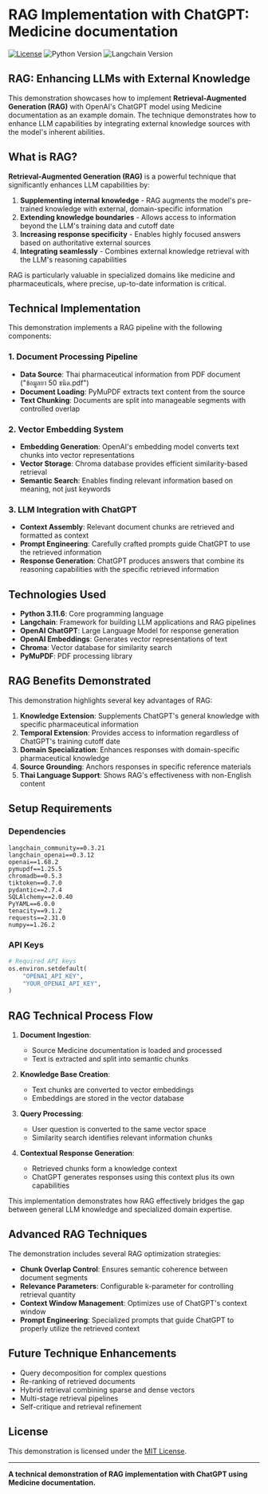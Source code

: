 # RAG Implementation with ChatGPT: Medicine documentation

[![License](https://img.shields.io/badge/License-MIT-yellow.svg)](https://opensource.org/licenses/MIT)
![Python Version](https://img.shields.io/badge/Python-3.11.6-blue.svg)
![Langchain Version](https://img.shields.io/badge/Langchain-0.3.x-brightgreen.svg)

## RAG: Enhancing LLMs with External Knowledge

This demonstration showcases how to implement **Retrieval-Augmented Generation (RAG)** with OpenAI's ChatGPT model using Medicine documentation as an example domain. The technique demonstrates how to enhance LLM capabilities by integrating external knowledge sources with the model's inherent abilities.

## What is RAG?

**Retrieval-Augmented Generation (RAG)** is a powerful technique that significantly enhances LLM capabilities by:

1. **Supplementing internal knowledge** - RAG augments the model's pre-trained knowledge with external, domain-specific information
2. **Extending knowledge boundaries** - Allows access to information beyond the LLM's training data and cutoff date
3. **Increasing response specificity** - Enables highly focused answers based on authoritative external sources
4. **Integrating seamlessly** - Combines external knowledge retrieval with the LLM's reasoning capabilities

RAG is particularly valuable in specialized domains like medicine and pharmaceuticals, where precise, up-to-date information is critical.

## Technical Implementation

This demonstration implements a RAG pipeline with the following components:

### 1. Document Processing Pipeline

* **Data Source**: Thai pharmaceutical information from PDF document ("ข้อมูลยา 50 ชนิด.pdf")
* **Document Loading**: PyMuPDF extracts text content from the source
* **Text Chunking**: Documents are split into manageable segments with controlled overlap

### 2. Vector Embedding System

* **Embedding Generation**: OpenAI's embedding model converts text chunks into vector representations
* **Vector Storage**: Chroma database provides efficient similarity-based retrieval
* **Semantic Search**: Enables finding relevant information based on meaning, not just keywords

### 3. LLM Integration with ChatGPT

* **Context Assembly**: Relevant document chunks are retrieved and formatted as context
* **Prompt Engineering**: Carefully crafted prompts guide ChatGPT to use the retrieved information
* **Response Generation**: ChatGPT produces answers that combine its reasoning capabilities with the specific retrieved information

## Technologies Used

* **Python 3.11.6**: Core programming language
* **Langchain**: Framework for building LLM applications and RAG pipelines
* **OpenAI ChatGPT**: Large Language Model for response generation
* **OpenAI Embeddings**: Generates vector representations of text
* **Chroma**: Vector database for similarity search
* **PyMuPDF**: PDF processing library

## RAG Benefits Demonstrated

This demonstration highlights several key advantages of RAG:

1. **Knowledge Extension**: Supplements ChatGPT's general knowledge with specific pharmaceutical information
2. **Temporal Extension**: Provides access to information regardless of ChatGPT's training cutoff date
3. **Domain Specialization**: Enhances responses with domain-specific pharmaceutical knowledge
4. **Source Grounding**: Anchors responses in specific reference materials
5. **Thai Language Support**: Shows RAG's effectiveness with non-English content

## Setup Requirements

### Dependencies

```
langchain_community==0.3.21    
langchain_openai==0.3.12        
openai==1.68.2                 
pymupdf==1.25.5               
chromadb==0.5.3            
tiktoken==0.7.0                 
pydantic==2.7.4                
SQLAlchemy==2.0.40             
PyYAML==6.0.0                  
tenacity==9.1.2                
requests==2.31.0                
numpy==1.26.2
```

### API Keys

```python
# Required API keys
os.environ.setdefault(
    "OPENAI_API_KEY",
    "YOUR_OPENAI_API_KEY",
)
```

## RAG Technical Process Flow

1. **Document Ingestion**: 
   * Source Medicine documentation is loaded and processed
   * Text is extracted and split into semantic chunks

2. **Knowledge Base Creation**:
   * Text chunks are converted to vector embeddings
   * Embeddings are stored in the vector database

3. **Query Processing**:
   * User question is converted to the same vector space
   * Similarity search identifies relevant information chunks

4. **Contextual Response Generation**:
   * Retrieved chunks form a knowledge context
   * ChatGPT generates responses using this context plus its own capabilities

This implementation demonstrates how RAG effectively bridges the gap between general LLM knowledge and specialized domain expertise.

## Advanced RAG Techniques

The demonstration includes several RAG optimization strategies:

* **Chunk Overlap Control**: Ensures semantic coherence between document segments
* **Relevance Parameters**: Configurable k-parameter for controlling retrieval quantity
* **Context Window Management**: Optimizes use of ChatGPT's context window
* **Prompt Engineering**: Specialized prompts that guide ChatGPT to properly utilize the retrieved context

## Future Technique Enhancements

* Query decomposition for complex questions
* Re-ranking of retrieved documents
* Hybrid retrieval combining sparse and dense vectors
* Multi-stage retrieval pipelines
* Self-critique and retrieval refinement

## License

This demonstration is licensed under the [MIT License](https://opensource.org/licenses/MIT).

---

**A technical demonstration of RAG implementation with ChatGPT using Medicine documentation.**
